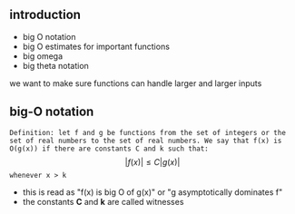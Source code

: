 ## introduction
- big O notation
- big O estimates for important functions
- big omega
- big theta notation

we want to make sure functions can handle larger and larger inputs

## big-O notation
`Definition: let f and g be functions from the set of integers or the set of real numbers to the set of real numbers. We say that f(x) is O(g(x)) if there are constants C and k such that:`
$$ |f(x)| \leq C|g(x) | $$
`whenever x > k`

- this is read as "f(x) is big O of g(x)" or "g asymptotically dominates f"
- the constants **C** and **k** are called witnesses